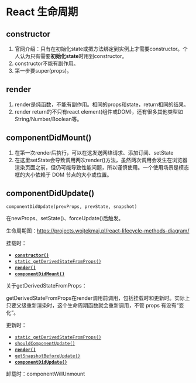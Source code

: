 # React 生命周期

## constructor

1. 官网介绍：只有在初始化state或把方法绑定到实例上才需要constructor。个人认为只有需要**初始化state**时用到constructor。
2. constructor不能有副作用。
3. 第一步要super(props)。



## render

1. render是纯函数，不能有副作用。相同的props和state，return相同的结果。
2. render return的不只有react element(组件或DOM)，还有很多其他类型如String/Number/Boolean等。



## componentDidMount()

1. 在第一次render后执行，可以在这发送网络请求、添加订阅、setState
2. 在这里setState会导致调用两次render()方法，虽然两次调用会发生在浏览器渲染页面之前，但仍可能导致性能问题，所以谨慎使用。一个使用场景是模态框的大小依赖于 DOM 节点的大小或位置。



## componentDidUpdate()

`componentDidUpdate(prevProps, prevState, snapshot)`

在newProps、setState()、forceUpdate()后触发。





生命周期图：https://projects.wojtekmaj.pl/react-lifecycle-methods-diagram/



挂载时：

- [**`constructor()`**](https://zh-hans.reactjs.org/docs/react-component.html#constructor)
- [`static getDerivedStateFromProps()`](https://zh-hans.reactjs.org/docs/react-component.html#static-getderivedstatefromprops)
- [**`render()`**](https://zh-hans.reactjs.org/docs/react-component.html#render)
- [**`componentDidMount()`**](https://zh-hans.reactjs.org/docs/react-component.html#componentdidmount)

关于getDerivedStateFromProps：

getDerivedStateFromProps在render调用前调用，包括挂载时和更新时。实际上只要父级重新渲染时，这个生命周期函数就会重新调用，不管 props 有没有“变化”。



更新时：

- [`static getDerivedStateFromProps()`](https://zh-hans.reactjs.org/docs/react-component.html#static-getderivedstatefromprops)
- [`shouldComponentUpdate()`](https://zh-hans.reactjs.org/docs/react-component.html#shouldcomponentupdate)
- [**`render()`**](https://zh-hans.reactjs.org/docs/react-component.html#render)
- [`getSnapshotBeforeUpdate()`](https://zh-hans.reactjs.org/docs/react-component.html#getsnapshotbeforeupdate)
- [**`componentDidUpdate()`**](https://zh-hans.reactjs.org/docs/react-component.html#componentdidupdate)



卸载时：componentWillUnmount

